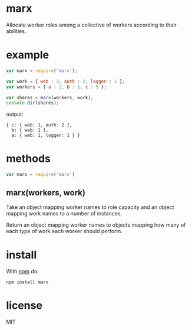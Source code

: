marx
====

Allocate worker roles among a collective of workers according to their
abilities.

example
=======

``` js
var marx = require('marx');

var work = { web : 3, auth : 2, logger : 1 };
var workers = { a : 2, b : 1, c : 5 };

var shares = marx(workers, work);
console.dir(shares);
```

output:

```
{ c: { web: 1, auth: 2 },
  b: { web: 1 },
  a: { web: 1, logger: 1 } }
```

methods
=======

``` js
var marx = require('marx')
```

marx(workers, work)
-------------------

Take an object mapping worker names to role capacity and an object mapping
work names to a number of instances.

Return an object mapping worker names to objects mapping how many of each type
of work each worker should perform.

install
=======

With [npm](http://npmjs.org) do:

```
npm install marx
```

license
=======

MIT
